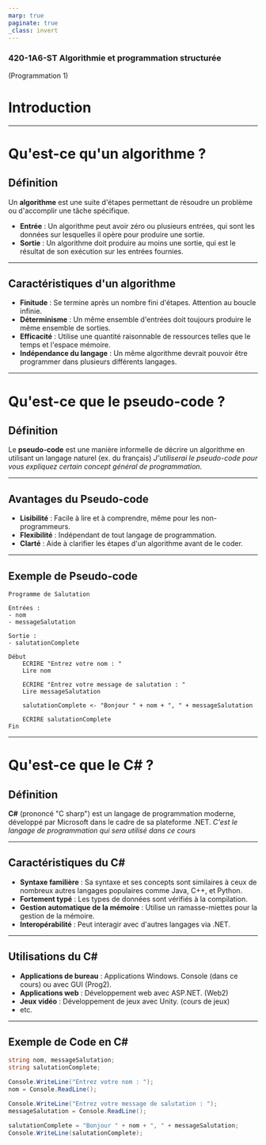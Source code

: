 ```yaml
---
marp: true
paginate: true
_class: invert
---
```


### 420-1A6-ST Algorithmie et programmation structurée
(Programmation 1)
# Introduction

---

# Qu'est-ce qu'un algorithme ?
## Définition
Un **algorithme** est une suite d'étapes permettant de résoudre un problème ou d'accomplir une tâche spécifique.
- **Entrée** : Un algorithme peut avoir zéro ou plusieurs entrées, qui sont les données sur lesquelles il opère pour produire une sortie.
- **Sortie** : Un algorithme doit produire au moins une sortie, qui est le résultat de son exécution sur les entrées fournies.
---

## Caractéristiques d'un algorithme
- **Finitude** : Se termine après un nombre fini d'étapes. Attention au boucle infinie.
- **Déterminisme** : Un même ensemble d'entrées doit toujours produire le même ensemble de sorties.
- **Efficacité** : Utilise une quantité raisonnable de ressources telles que le temps et l'espace mémoire.
- **Indépendance du langage** :  Un même algorithme devrait pouvoir être programmer dans plusieurs différents langages.

---

# Qu'est-ce que le pseudo-code ?
## Définition
Le **pseudo-code** est une manière informelle de décrire un algorithme en utilisant un langage naturel (ex. du français)
_J'utiliserai le pseudo-code pour vous expliquez certain concept général de programmation._

---

## Avantages du Pseudo-code
- **Lisibilité** : Facile à lire et à comprendre, même pour les non-programmeurs.
- **Flexibilité** : Indépendant de tout langage de programmation.
- **Clarté** : Aide à clarifier les étapes d'un algorithme avant de le coder.

---

## Exemple de Pseudo-code
```
Programme de Salutation

Entrées :
- nom
- messageSalutation

Sortie :
- salutationComplete

Début
    ECRIRE "Entrez votre nom : "
    Lire nom

    ECRIRE "Entrez votre message de salutation : "
    Lire messageSalutation

    salutationComplete <- "Bonjour " + nom + ", " + messageSalutation

    ECRIRE salutationComplete
Fin
```

---

# Qu'est-ce que le C# ?
## Définition
**C#** (prononcé "C sharp") est un langage de programmation moderne, développé par Microsoft dans le cadre de sa plateforme .NET.
_C'est le langage de programmation qui sera utilisé dans ce cours_

---

## Caractéristiques du C#
- **Syntaxe familière** : Sa syntaxe et ses concepts sont similaires à ceux de nombreux autres langages populaires comme Java, C++, et Python.
- **Fortement typé** : Les types de données sont vérifiés à la compilation.
- **Gestion automatique de la mémoire** : Utilise un ramasse-miettes pour la gestion de la mémoire.
- **Interopérabilité** : Peut interagir avec d'autres langages via .NET.

---

## Utilisations du C#
- **Applications de bureau** : Applications Windows. Console (dans ce cours) ou avec GUI (Prog2).
- **Applications web** : Développement web avec ASP.NET. (Web2)
- **Jeux vidéo** : Développement de jeux avec Unity. (cours de jeux)
- etc.

---

## Exemple de Code en C#

```csharp
string nom, messageSalutation;
string salutationComplete;

Console.WriteLine("Entrez votre nom : ");
nom = Console.ReadLine();

Console.WriteLine("Entrez votre message de salutation : ");
messageSalutation = Console.ReadLine();

salutationComplete = "Bonjour " + nom + ", " + messageSalutation;
Console.WriteLine(salutationComplete);
```